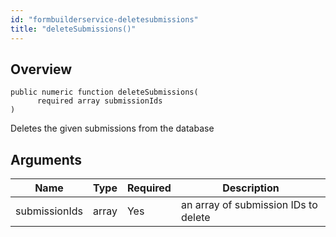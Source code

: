 ```yaml
---
id: "formbuilderservice-deletesubmissions"
title: "deleteSubmissions()"
---
```



## Overview




```luceescript
public numeric function deleteSubmissions(
      required array submissionIds
)
```

Deletes the given submissions from the database

## Arguments


<div class="table-responsive"><table class="table"><thead><tr><th>Name</th><th>Type</th><th>Required</th><th>Description</th></tr></thead><tbody><tr><td>submissionIds</td><td>array</td><td>Yes</td><td>an array of submission IDs to delete</td></tr></tbody></table></div>